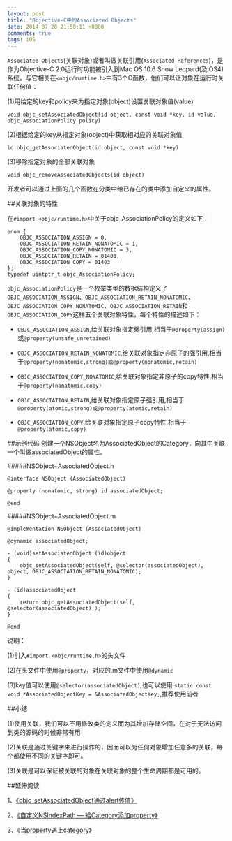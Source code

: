 ```yaml
---
layout: post
title: "Objective-C中的Associated Objects"
date: 2014-07-28 21:50:11 +0800
comments: true
tags: iOS
---
```


`Associated Objects`(关联对象)或者叫做关联引用(`Associated References`)，是作为Objective-C 2.0运行时功能被引入到Mac OS 10.6 Snow Leopard(及iOS4)系统。与它相关在`<objc/rumtime.h>`中有3个C函数，他们可以让对象在运行时关联任何值：

(1)用给定的key和policy来为指定对象(object)设置关联对象值(value)

```
void objc_setAssociatedObject(id object, const void *key, id value, objc_AssociationPolicy policy)
```

(2)根据给定的key从指定对象(object)中获取相对应的关联对象值

```
id objc_getAssociatedObject(id object, const void *key)
```

(3)移除指定对象的全部关联对象

```
void objc_removeAssociatedObjects(id object)
```

开发者可以通过上面的几个函数在分类中给已存在的类中添加自定义的属性。


##关联对象的特性

在`#import <objc/runtime.h>`中关于objc_AssociationPolicy的定义如下：

```
enum {
    OBJC_ASSOCIATION_ASSIGN = 0,
    OBJC_ASSOCIATION_RETAIN_NONATOMIC = 1,
    OBJC_ASSOCIATION_COPY_NONATOMIC = 3,
    OBJC_ASSOCIATION_RETAIN = 01401,
    OBJC_ASSOCIATION_COPY = 01403
};
typedef uintptr_t objc_AssociationPolicy;
```

`objc_AssociationPolicy`是一个枚举类型的数据结构定义了`OBJC_ASSOCIATION_ASSIGN`、`OBJC_ASSOCIATION_RETAIN_NONATOMIC`、`OBJC_ASSOCIATION_COPY_NONATOMIC`、`OBJC_ASSOCIATION_RETAIN`和`OBJC_ASSOCIATION_COPY`这样五个关联对象特性，每个特性的描述如下：

- `OBJC_ASSOCIATION_ASSIGN`,给关联对象指定弱引用,相当于`@property(assign)`或`@property(unsafe_unretained)` 

- `OBJC_ASSOCIATION_RETAIN_NONATOMIC`,给关联对象指定非原子的强引用,相当于`@property(nonatomic,strong)或@property(nonatomic,retain)`

- `OBJC_ASSOCIATION_COPY_NONATOMIC`,给关联对象指定非原子的copy特性,相当于`@property(nonatomic,copy)`

- `OBJC_ASSOCIATION_RETAIN`,给关联对象指定原子强引用,相当于`@property(atomic,strong)或@property(atomic,retain)`

- `OBJC_ASSOCIATION_COPY`,给关联对象指定原子copy特性,相当于`@property(atomic,copy)`


##示例代码
创建一个NSObject名为AssociatedObject的Category，向其中关联一个叫做associatedObject的属性。

#####NSObject+AssociatedObject.h
```
@interface NSObject (AssociatedObject)

@property (nonatomic, strong) id associatedObject;

@end

```

#####NSObject+AssociatedObject.m

```
@implementation NSObject (AssociatedObject)

@dynamic associatedObject;

- (void)setAssociatedObject:(id)object
{
    objc_setAssociatedObject(self, @selector(associatedObject), object, OBJC_ASSOCIATION_RETAIN_NONATOMIC);
}

- (id)associatedObject
{
    return objc_getAssociatedObject(self, @selector(associatedObject),);
}

@end
```

说明：

(1)引入`#import <objc/runtime.h>`的头文件

(2)在头文件中使用`@property`，对应的.m文件中使用`@dynamic`

(3)key值可以使用`@selector(associatedObject)`,也可以使用
`static const void *AssociatedObjectKey = &AssociatedObjectKey;`,推荐使用前者

##小结

(1)使用关联，我们可以不用修改类的定义而为其增加存储空间，在对于无法访问到类的源码的时候非常有用

(2)关联是通过关键字来进行操作的，因而可以为任何对象增加任意多的关联，每个都使用不同的关键字即可。

(3)关联是可以保证被关联的对象在关联对象的整个生命周期都是可用的。

##延伸阅读

1、[《objc_setAssociatedObject通过alert传值》](http://blog.csdn.net/sijiazhentan/article/details/11772827)

2、[《自定义NSIndexPath — 給Category添加property》](http://blog.csdn.net/zhoutao198712/article/details/21598911)

3、[《当property遇上category》](http://www.cnblogs.com/tekkaman/p/3753629.html)
